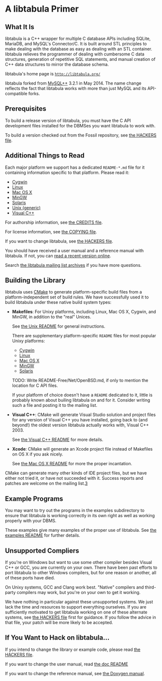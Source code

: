 A libtabula Primer
====

What It Is
----

libtabula is a C++ wrapper for multiple C database APIs including
SQLite, MariaDB, and MySQL's Connector/C.  It is built around STL
principles to make dealing with the database as easy as dealing with
an STL container.  libtabula relieves the programmer of dealing with
cumbersome C data structures, generation of repetitive SQL statements,
and manual creation of C++ data structures to mirror the database
schema.

libtabula's home page is [`http://libtabula.org/`][0]

libtabula forked from [MySQL++][1] 3.2.1 in May 2014. The name change
reflects the fact that libtabula works with more than just MySQL and
its API-compatible forks.


Prerequisites
----

To build a release version of libtabula, you must have the C API
development files installed for the DBMSes you want libtabula to
work with.

To build a version checked out from the Fossil repository, see
[the HACKERS file](HACKERS.md).


Additional Things to Read
----

Each major platform we support has a dedicated `README-*.md` file for
it containing information specific to that platform.  Please read it:

* [Cygwin](README-Cygwin.md)
* [Linux](README-Linux.md)
* [Mac OS X](README-Mac-OS-X.md)
* [MinGW](README-MinGW.md)
* [Solaris](README-Solaris.md)
* [Unix (generic)](README-Unix.md)
* [Visual C++](README-Visual-C%2b%2b.md)

For authorship information, see [the CREDITS file](CREDITS.md).

For license information, see [the COPYING file](COPYING.md).

If you want to change libtabula, see [the HACKERS file](HACKERS.md).

You should have received a user manual and a reference manual with
libtabula.  If not, you can [read a recent version online][2].

Search [the libtabula mailing list archives][3] if you have more
questions.


Building the Library
----

libtabula uses [CMake][4] to generate platform-specific build files
from a platform-independent set of build rules.  We have successfully
used it to build libtabula under these native build system types:

*   **Makefiles**: For Unixy platforms, including Linux, Mac OS X,
    Cygwin, and MinGW, in addition to the "real" Unices.
    
    See [the Unix README](README-Unix.md) for general instructions.

    There are supplementary platform-specific `README` files for most
    popular Unixy platforms:

    - [Cygwin](README-Cygwin.md)
    - [Linux](README-Linux.md)
    - [Mac OS X](README-Mac-OS-X.md)
    - [MinGW](README-MinGW.md)
    - [Solaris](README-Solaris.md)

    TODO: Write README-Free/Net/OpenBSD.md, if only to mention the
    location for C API files.

    If your platform of choice doesn't have a `README` dedicated
    to it, little is probably known about builing libtabula on
    and for it.  Consider writing such a file and posting it to
    the mailing list.

*   **Visual C++**: CMake will generate Visual Studio solution and
    project files for any version of Visual C++ you have installed,
    going back to (and beyond!) the oldest version libtabula
    actually works with, Visual C++ 2003.
    
    See [the Visual C++ README](README-Visual-C%2b%2b.md) for more
    details.

*   **Xcode**: CMake will generate an Xcode project file instead of
    Makefiles on OS X if you ask nicely.

    See [the Mac OS X README](README-Mac-OS-X.md) for more the proper
    incantation.

CMake can generate many other kinds of IDE project files, but we have
either not tried it, or have not succeeded with it.  Success reports
and patches are welcome on the mailing list.[3]


Example Programs
----

You may want to try out the programs in the examples subdirectory
to ensure that libtabula is working correctly in its own right
as well as working properly with your DBMS.

These examples give many examples of the proper use of libtabula.
See [the examples README](README-examples.md) for further details.


Unsupported Compliers
----

If you're on Windows but want to use some other compiler besides
Visual C++ or GCC, you are currently on your own.  There have been
past efforts to port libtabula to other Windows compilers, but for
one reason or another, all of these ports have died.

On Unixy systems, GCC and Clang work best.  "Native" compilers
and third-party compilers may work, but you're on your own to get
it working.

We have nothing in particular against these unsupported systems.
We just lack the time and resources to support everything ourselves.
If you are sufficiently motivated to get libtabula working on one
of these alternate systems, see [the HACKERS file](HACKERS.md) first
for guidance.  If you follow the advice in that file, your patch will
be more likely to be accepted.


If You Want to Hack on libtabula...
----

If you intend to change the library or example code, please read
[the HACKERS file](HACKERS.md).

If you want to change the user manual, read [the doc
README](doc/userman/README.md)

If you want to change the reference manual, see [the Doxygen
manual][5].


[0]: http://libtabula.org/
[1]: http://tangentsoft.com/mysql++/
[2]: http://libtabula.org/doc/
[3]: http://libtabula.org/ml/
[4]: http://cmake.org/
[5]: http://www.stack.nl/~dimitri/doxygen/manual/

